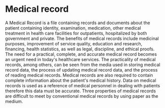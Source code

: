 # Medical record
A Medical Record is a file containing records and documents about the patient containing identity, examination, medication, other medical treatment in health care facilities for outpatients, hospitalized by both government and private. The benefits of medical records include medicinal purposes, improvement of service quality, education and research, financing, health statistics, as well as legal, discipline, and ethical proofs. The need for a practical, complete, and accurate medical record becomes an urgent need in today's healthcare services. The practicality of medical records, among others, can be seen from the media used in storing medical record data, the process of updating medical record data, and the process of reading medical records. Medical records are also required to contain complete information about the patient's medical history. Data on medical records is used as a reference of medical personnel in dealing with patients therefore this data must be accurate. Three properties of medical records are difficult to meet by conventional medical records by using paper as the medium.
